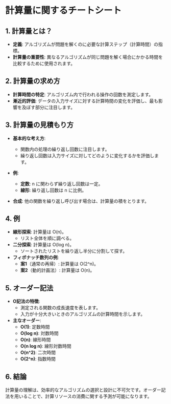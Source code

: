 
# 計算量に関するチートシート

## 1. 計算量とは？
- **定義**: アルゴリズムが問題を解くのに必要な計算ステップ（計算時間）の指標。
- **計算量の重要性**: 異なるアルゴリズムが同じ問題を解く場合にかかる時間を比較するために使用されます。

## 2. 計算量の求め方
- **計算時間の特定**: アルゴリズム内で行われる操作の回数を測定します。
- **漸近的評価**: データの入力サイズに対する計算時間の変化を評価し、最も影響を及ぼす部分に注目します。

## 3. 計算量の見積もり方
- **基本的な考え方**:
  - 関数内の処理の繰り返し回数に注目します。
  - 繰り返し回数は入力サイズに対してどのように変化するかを評価します。

- **例**:
  - **定数**: n に関わらず繰り返し回数は一定。
  - **線形**: 繰り返し回数は n に比例。

- **合成**: 他の関数を繰り返し呼び出す場合は、計算量の積をとります。

## 4. 例
- **線形探索**: 計算量は O(n)。
  - リスト全体を順に調べる。
- **二分探索**: 計算量は O(log n)。
  - ソートされたリストを繰り返し半分に分割して探す。
- **フィボナッチ数列の例**:
  - **案1**（通常の再帰）: 計算量は O(2^n)。
  - **案2**（動的計画法）: 計算量は O(n)。

## 5. オーダー記法
- **O記法の特徴**:
  - 測定される関数の成長速度を表します。
  - 入力が十分大きいときのアルゴリズムの計算時間を示します。
- **主なオーダー**:
  - **O(1)**: 定数時間
  - **O(log n)**: 対数時間
  - **O(n)**: 線形時間
  - **O(n log n)**: 線形対数時間
  - **O(n^2)**: 二次時間
  - **O(2^n)**: 指数時間

## 6. 結論
計算量の理解は、効率的なアルゴリズムの選択と設計に不可欠です。オーダー記法を用いることで、計算リソースの消費に関する予測が可能になります。